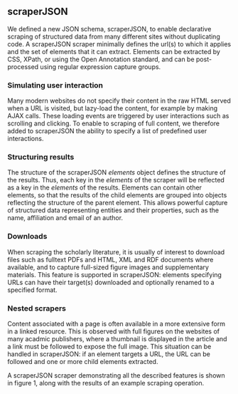 ## **scraperJSON**
We defined a new JSON schema, scraperJSON, to enable declarative scraping of structured data from many different sites without duplicating code. A scraperJSON scraper minimally defines the url(s) to which it applies and the set of elements that it can extract. Elements can be extracted by CSS, XPath, or using the Open Annotation standard, and can be post-processed using regular expression capture groups.

### Simulating user interaction

Many modern websites do not specify their content in the raw HTML served when a URL is visited, but lazy-load the content, for example by making AJAX calls. These loading events are triggered by user interactions such as scrolling and clicking. To enable to scraping of full content, we therefore added to scraperJSON the ability to specify a list of predefined user interactions. 

### Structuring results

The structure of the scraperJSON *elements* object defines the structure of the results. Thus, each key in the *elements* of the scraper will be reflected as a key in the *elements* of the results. Elements can contain other elements, so that the results of the child elements are grouped into objects reflecting the structure of the parent element. This allows powerful capture of structured data representing entities and their properties, such as the name, affiliation and email of an author.

### Downloads

When scraping the scholarly literature, it is usually of interest to download files such as fulltext PDFs and HTML, XML and RDF documents where available, and to capture full-sized figure images and supplementary materials. This feature is supported in scraperJSON: elements specifying URLs can have their target(s) downloaded and optionally renamed to a specified format.

### Nested scrapers

Content associated with a page is often available in a more extensive form in a linked resource. This is observed with full figures on the websites of many acadmic publishers, where a thumbnail is displayed in the article and a link must be followed to expose the full image. This situation can be handled in scraperJSON: if an element targets a URL, the URL can be followed and one or more child elements extracted.

A scraperJSON scraper demonstrating all the described features is shown in figure 1, along with the results of an example scraping operation.